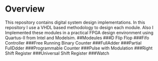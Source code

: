 # Overview
This repository contains digital system design implementations. In this repository I use a VHDL based methodology to design each module. Also I Implemented these modules in a practical FPGA design 
environment using Quartus-II from Intel and Modelsim. 
##Modeules
###D Flip Flop
###Fifo Controller
###Free Running Binary Counter
###FullAdder
###Partial FullDdder
###Programmable Counter
###Pulse with Modulation
###Right Shift Register
###Universal Shift Register
###Watch
